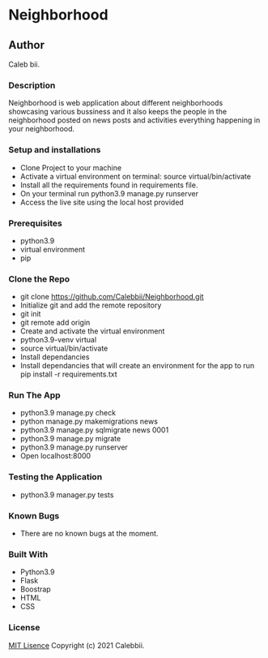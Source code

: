 # Neighborhood
## Author
Caleb bii.
### Description
Neighborhood is web application about different neighborhoods showcasing various bussiness and it also keeps the people in the neighborhood posted on news posts and activities everything happening in your neighborhood.

### Setup and installations
* Clone Project to your machine
* Activate a virtual environment on terminal: source virtual/bin/activate
* Install all the requirements found in requirements file.
* On your terminal run python3.9 manage.py runserver
* Access the live site using the local host provided 
### Prerequisites
* python3.9  
* virtual environment
* pip 
### Clone the Repo 
* git clone https://github.com/Calebbii/Neighborhood.git
* Initialize git and add the remote repository
* git init
* git remote add origin <your-repository-url>
* Create and activate the virtual environment
* python3.9-venv virtual
* source virtual/bin/activate
* Install dependancies
* Install dependancies that will create an environment for the app to run pip install -r requirements.txt
  
### Run The App 
* python3.9 manage.py check
* python manage.py makemigrations news
* python3.9 manage.py sqlmigrate news 0001
* python3.9 manage.py migrate
* python3.9 manage.py runserver 
* Open localhost:8000

### Testing the Application
* python3.9 manager.py tests

### Known Bugs
* There are no known bugs at the moment.  

### Built With 
* Python3.9
* Flask
* Boostrap
* HTML
* CSS
  
### License
[MIT Lisence](https://github.com/Calebbii/Neighborhood/blob/master/LICENSE) Copyright (c) 2021 Calebbii.
